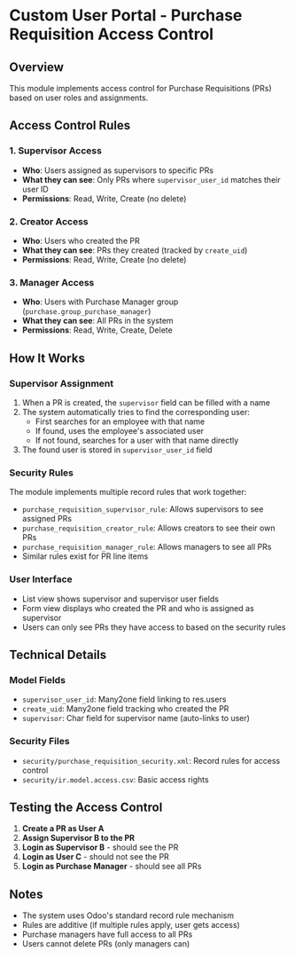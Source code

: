 # Custom User Portal - Purchase Requisition Access Control

## Overview
This module implements access control for Purchase Requisitions (PRs) based on user roles and assignments.

## Access Control Rules

### 1. Supervisor Access
- **Who**: Users assigned as supervisors to specific PRs
- **What they can see**: Only PRs where `supervisor_user_id` matches their user ID
- **Permissions**: Read, Write, Create (no delete)

### 2. Creator Access
- **Who**: Users who created the PR
- **What they can see**: PRs they created (tracked by `create_uid`)
- **Permissions**: Read, Write, Create (no delete)

### 3. Manager Access
- **Who**: Users with Purchase Manager group (`purchase.group_purchase_manager`)
- **What they can see**: All PRs in the system
- **Permissions**: Read, Write, Create, Delete

## How It Works

### Supervisor Assignment
1. When a PR is created, the `supervisor` field can be filled with a name
2. The system automatically tries to find the corresponding user:
   - First searches for an employee with that name
   - If found, uses the employee's associated user
   - If not found, searches for a user with that name directly
3. The found user is stored in `supervisor_user_id` field

### Security Rules
The module implements multiple record rules that work together:
- `purchase_requisition_supervisor_rule`: Allows supervisors to see assigned PRs
- `purchase_requisition_creator_rule`: Allows creators to see their own PRs
- `purchase_requisition_manager_rule`: Allows managers to see all PRs
- Similar rules exist for PR line items

### User Interface
- List view shows supervisor and supervisor user fields
- Form view displays who created the PR and who is assigned as supervisor
- Users can only see PRs they have access to based on the security rules

## Technical Details

### Model Fields
- `supervisor_user_id`: Many2one field linking to res.users
- `create_uid`: Many2one field tracking who created the PR
- `supervisor`: Char field for supervisor name (auto-links to user)

### Security Files
- `security/purchase_requisition_security.xml`: Record rules for access control
- `security/ir.model.access.csv`: Basic access rights

## Testing the Access Control

1. **Create a PR as User A**
2. **Assign Supervisor B to the PR**
3. **Login as Supervisor B** - should see the PR
4. **Login as User C** - should not see the PR
5. **Login as Purchase Manager** - should see all PRs

## Notes
- The system uses Odoo's standard record rule mechanism
- Rules are additive (if multiple rules apply, user gets access)
- Purchase managers have full access to all PRs
- Users cannot delete PRs (only managers can) 
